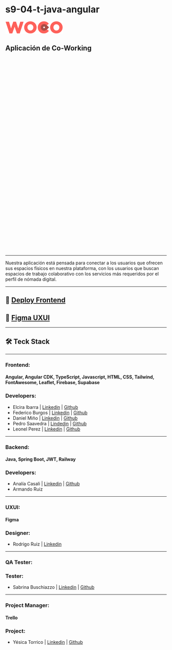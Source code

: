 # s9-04-t-java-angular
[![APP WOCO](./screenshots/woco-logo.png)](https://s9-04-t-java-angular.web.app)
## Aplicación de Co-Working
<div style="background-image: url(./screenshots/home-screeshot.png); background-size: cover; width: 100%; height: 600px;"></div>

---
Nuestra aplicación está pensada para conectar a los usuarios que ofrecen sus espacios físicos en nuestra plataforma, con los usuarios que buscan espacios de trabajo colaborativo con los servicios más requeridos por el perfil de nómada digital.

---

## 🔗 [Deploy Frontend](https://s9-04-t-java-angular.web.app "Deploy Frontend")

## 🔗 [Figma UXUI](https://www.figma.com/file/FSoehluxDIyhCeOCUYGLay/WOCO---NoCountry?type=design&node-id=0-1&mode=design&t=Xczgw6lLBz3uZloG-0 "Figma UXUI")

---

## 🛠 Teck Stack
---
### **Frontend:** 
#### Angular, Angular CDK, TypeScript, Javascript, HTML, CSS, Tailwind, FontAwesome, Leaflet, Firebase, Supabase
### **Developers:**
* Elcira Ibarra | [Linkedin](https://www.linkedin.com/in/elcicode/ "Linkedin") | [Github](https://github.com/elcicode "Github")
* Federico Burgos | [Linkedin](https://www.linkedin.com/in/federicoburgos "Linkedin") | [Github](https://github.com/fedev95 "Github")
* Daniel Miño | [Linkedin](https://www.linkedin.com/in/daniel-mi%C3%B1o-b89b76200 "Linkedin") | [Github](https://github.com/DanielMino19 "Github")
* Pedro Saavedra | [Lindedin](https://www.linkedin.com/in/pedro-saavedra-657519256 "Linkedin") | [Github](https://github.com/PedroSaav "Github")
* Leonel Perez | [Linkedin](https://www.linkedin.com/in/leonelpb/  "Linkedin") | [Github](https://github.com/leonelpb "Github")
---
### **Backend:**
#### Java, Spring Boot, JWT, Railway
### **Developers:** 
* Analía Casali | [Linkedin](https://www.linkedin.com/in/analiacasali "Linkedin") | [Github](https://github.com/AnaliaCasali "Github")
* Armando Ruiz
---
### **UXUI:**
#### Figma
### **Designer:**
* Rodrigo Ruiz | [Linkedin](https://www.linkedin.com/in/uirodriruiz "Linkedin")
---
### **QA Tester:**
### **Tester:**
* Sabrina Buschiazzo | [Linkedin](https://www.linkedin.com/in/sabrina-buschiazzo "Linkedin") | [Github](https://github.com/SabriVbus "Github")
---
### **Project Manager:**
#### Trello
### **Project:**
* Yésica Torrico | [Linkedin](https://www.linkedin.com/in/yesica-t-uxui "Linkedin") | [Github](https://github.com/YESICATORRICO "Github")
